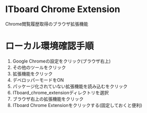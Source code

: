 # ITboard Chrome Extension
Chrome閲覧履歴取得のブラウザ拡張機能

# ローカル環境確認手順
1. Google Chromeの設定をクリック(ブラウザ右上)
2. その他のツールをクリック
3. 拡張機能をクリック
4. デベロッパーモードをON
5. パッケージ化されていない拡張機能を読み込むをクリック
6. ITboard_chrome_extensionディレクトリを選択
7. ブラウザ右上の拡張機能をクリック
8. ITboard Chrome Extensionをクリックする(固定しておくと便利)
